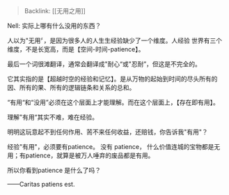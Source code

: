 > Backlink: [[无用之用]]

Nell: 实际上哪有什么没用的东西？

人以为"无用〞，是因为很多人的人生生经验缺少了一个维度。人经验
世界有三个维度，不是长宽高，而是【空间-时间-patience】。

最后一个词很滩翻译，通常会翻译成"耐心“或"忍耐”，但这是不完全的。

它其实指的是【超越时空的经验和记忆】。是从万物的起始到时间的尽头所有的因、所有的果、所有的逻辑链条和关系的总和。

“有用“和“没用”必须在这个层面上才能理解。而在这个层面上，【存在即有用】。

理解"有用“其实不难，难在经验。

明明这玩意起不到任何作用、荋不来任何收益，还赔钱，你告诉我"有用"？

经验"有用"，必须要有patience。 没有 patience， 什么价值连城的宝物都是无用；有patience，就算是被万人唾弃的废品都是有用。

所以你看到patience 是什么了吗？

——Caritas patiens est.
